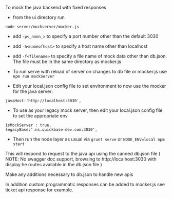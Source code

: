 To mock the java backend with fixed responses 

* from the ui directory run

```
node server/mockserver/mocker.js
```


* add `-p<_nnnn_>` to specify a port number other than the default 3030

* add `-h<nameofhost>` to specify a host name other than localhost

* add `-f<filename>` to specify a file name of mock data other than db.json. The file must be in the same directory as mocker.js

* To run serve with reload of server on changes to db file or mocker.js use
`npm run mockServer 
`

* Edit your local.json config file to set environment to now use the mocker for the java server:

```
javaHost:'http://localhost:3030',
```

* To use as your legacy mock server, then edit your local.json config file to set the appropriate env
```
isMockServer : true,
legacyBase:'.ns.quickbase-dev.com:3030',
```

* Then run the node layer as usual via `grunt serve` or `NODE_ENV=local npm start`

This will respond to request to the java api using the canned db.json file ( NOTE: No swagger doc support, browsing to http://localhost:3030 with display he routes available in the db.json file )

Make any additions necessary to db.json to handle new apis

In addition custom programmatic responses can be added to mocker.js see ticket api response for example.

